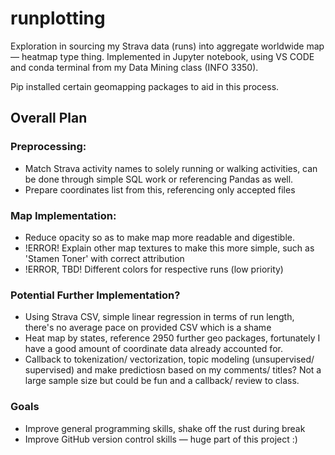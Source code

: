 # runplotting

Exploration in sourcing my Strava data (runs) into aggregate worldwide map — heatmap type thing. Implemented in Jupyter notebook, using VS CODE and conda terminal from my Data Mining class (INFO 3350). 

Pip installed certain geomapping packages to aid in this process. 

## Overall Plan
### Preprocessing: 
- Match Strava activity names to solely running or walking activities, can be done through simple SQL work or referencing Pandas as well.
- Prepare coordinates list from this, referencing only accepted files

### Map Implementation: 
- Reduce opacity so as to make map more readable and digestible.
- !ERROR! Explain other map textures to make this more simple, such as 'Stamen Toner' with correct attribution
- !ERROR, TBD! Different colors for respective runs (low priority)

### Potential Further Implementation?
- Using Strava CSV, simple linear regression in terms of run length, there's no average pace on provided CSV which is a shame
- Heat map by states, reference 2950 further geo packages, fortunately I have a good amount of coordinate data already accounted for.
- Callback to tokenization/ vectorization, topic modeling (unsupervised/ supervised) and make predictiosn based on my comments/ titles? Not a large sample size but could be fun and a callback/ review to class. 

### Goals
- Improve general programming skills, shake off the rust during break
- Improve GitHub version control skills — huge part of this project :)
